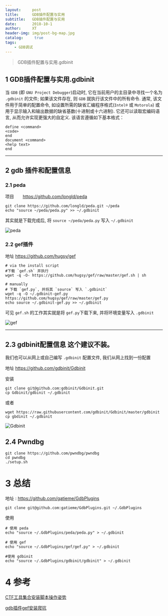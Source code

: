 ```yaml
---
layout:     post
title:      GDB插件配置与实用
subtitle:   GDB插件配置与实用
date:       2018-10-1
author:     XT
header-img: img/post-bg-map.jpg
catalog: 	 true
tags:
    - GDB调试
---
```



>GDB插件配置与实用.gdbinit

## 1 GDB插件配置与实用.gdbinit

当 `GDB` (即 `GNU Project Debugger`)启动时, 它在当前用户的主目录中寻找一个名为 `.gdbinit` 的文件; 如果该文件存在, 则 `GDB` 就执行该文件中的所有命令. 通常, 该文件用于简单的配置命令, 如设置所需的缺省汇编程序格式(`Intel®` 或 `Motorola`) 或用于显示输入和输出数据的缺省基数(十进制或十六进制). 它还可以读取宏编码语言, 从而允许实现更强大的自定义. 该语言遵循如下基本格式：

```
define <command>
<code>
end
document <command>
<help text>
end
```

------

## 2 gdb 插件和配置信息

### 2.1 peda

项目　　<https://github.com/longld/peda>

```
git clone https://github.com/longld/peda.git ~/peda
echo "source ~/peda/peda.py" >> ~/.gdbinit
```

其实就是下载完成后, 将 `source ~/peda/peda.py` 写入 `~/.gdbinit`

![peda](https://raw.githubusercontent.com/xineting/xineting.github.io/master/img/gdb1.png)

### 2.2 gef插件

地址 <https://github.com/hugsy/gef>

```
# via the install script
#下载 `gef.sh` 并执行
wget -q -O- https://github.com/hugsy/gef/raw/master/gef.sh | sh

# manually
# 下载 `gef.py`, 并将其 `source` 写入 `.gdbinit`
wget -q -O ~/.gdbinit-gef.py https://github.com/hugsy/gef/raw/master/gef.py
echo source ~/.gdbinit-gef.py >> ~/.gdbinit
```

可见 `gef.sh` 的工作其实就是将 `gef.py`下载下来, 并将环境变量写入 `.gdbinit`

![gef](https://raw.githubusercontent.com/xineting/xineting.github.io/master/img/gdb2.png)

------

## 2.3 gdbinit配置信息 这个建议不装。

我们也可以从网上或自己编写 `.gdbinit` 配置文件, 我们从网上找到一份配置

地址 <https://github.com/gdbinit/Gdbinit>

安装

```
git clone git@github.com:gdbinit/Gdbinit.git
cp Gdbinit/gdbinit ~/.gdbinit
```

或者

```
wget https://raw.githubusercontent.com/gdbinit/Gdbinit/master/gdbinit
cp gbdinit ~/.gdbinit
```

![Gdbinit](https://raw.githubusercontent.com/xineting/xineting.github.io/master/img/gdb3.png)


## 2.4 Pwndbg
```
git clone https://github.com/pwndbg/pwndbg
cd pwndbg
./setup.sh
```


# 3 总结

地址 : <https://github.com/gatieme/GdbPlugins>

```
git clone git@github.com:gatieme/GdbPlugins.git ~/.GdbPlugins
```

使用

```
# 使用 peda
echo "source ~/.GdbPlugins/peda/peda.py" > ~/.gdbinit

# 使用 gef
echo "source ~/.GdbPlugins/gef/gef.py" > ~/.gdbinit

#使用 gdbinit
echo "source ~/.GdbPlugins/gdbinit/gdbinit" > ~/.gdbinit
```

# 4 参考

[CTF工具集合安装脚本操作姿势](http://www.freebuf.com/sectool/94235.html)

[gdb插件gef安装爬坑](http://www.cnblogs.com/0xmuhe/p/5627172.html)

